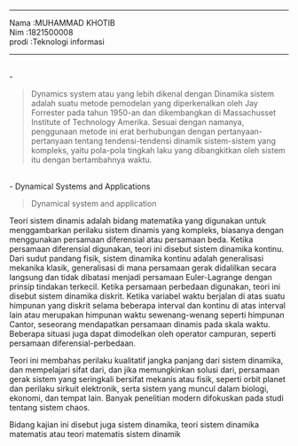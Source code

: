 <hr><td>Nama    :MUHAMMAD KHOTIB</td>
<br>Nim :1821500008</br>
<td>prodi :Teknologi informasi</td>
</hr>

<hr>
<br>- </br>

>Dynamics system atau yang lebih dikenal dengan Dinamika sistem adalah suatu metode pemodelan yang diperkenalkan oleh Jay Forrester pada tahun 1950-an dan dikembangkan di Massachusset Institute of Technology Amerika. Sesuai dengan namanya, penggunaan metode ini erat berhubungan dengan pertanyaan-pertanyaan tentang tendensi-tendensi dinamik sistem-sistem yang kompleks, yaitu pola-pola tingkah laku yang dibangkitkan oleh sistem itu dengan bertambahnya waktu.

<br>-   Dynamical Systems and Applications</br>

>Dynamical system and application

Teori sistem dinamis adalah bidang matematika yang digunakan untuk menggambarkan perilaku sistem dinamis yang kompleks, biasanya dengan menggunakan persamaan diferensial atau persamaan beda. Ketika persamaan diferensial digunakan, teori ini disebut sistem dinamika kontinu. Dari sudut pandang fisik, sistem dinamika kontinu adalah generalisasi mekanika klasik, generalisasi di mana persamaan gerak didalilkan secara langsung dan tidak dibatasi menjadi persamaan Euler-Lagrange dengan prinsip tindakan terkecil. Ketika persamaan perbedaan digunakan, teori ini disebut sistem dinamika diskrit. Ketika variabel waktu berjalan di atas suatu himpunan yang diskrit selama beberapa interval dan kontinu di atas interval lain atau merupakan himpunan waktu sewenang-wenang seperti himpunan Cantor, seseorang mendapatkan persamaan dinamis pada skala waktu. Beberapa situasi juga dapat dimodelkan oleh operator campuran, seperti persamaan diferensial-perbedaan.

Teori ini membahas perilaku kualitatif jangka panjang dari sistem dinamika, dan mempelajari sifat dari, dan jika memungkinkan solusi dari, persamaan gerak sistem yang seringkali bersifat mekanis atau fisik, seperti orbit planet dan perilaku sirkuit elektronik, serta sistem yang muncul dalam biologi, ekonomi, dan tempat lain. Banyak penelitian modern difokuskan pada studi tentang sistem chaos.

Bidang kajian ini disebut juga sistem dinamika, teori sistem dinamika matematis atau teori matematis sistem dinamik
</hr>